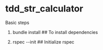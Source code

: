 # tdd_str_calculator

Basic steps

1. bundle install ## To install dependencies

2. rspec --init ## Initialize rspec

